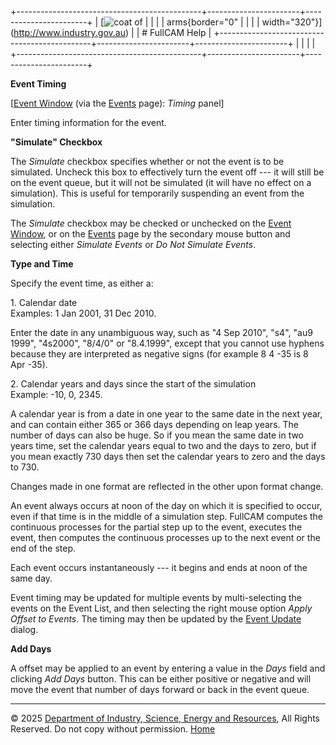+----------------------------------------------+-----------------------+-----------------------+
| [![coat of                                   |                       | [](index.htm)         |
| arms](imgs/DISER-inline_Mono.png){border="0" |                       |                       |
| width="320"}](http://www.industry.gov.au)    |                       | # FullCAM Help        |
+----------------------------------------------+-----------------------+-----------------------+
|                                              |                       |                       |
+----------------------------------------------+-----------------------+-----------------------+

**Event Timing**

\[[Event Window](137_Event%20Window.htm) (via the
[Events](136_Events.htm) page): *Timing* panel\]

Enter timing information for the event.

**"Simulate" Checkbox**

The *Simulate* checkbox specifies whether or not the event is to be
simulated. Uncheck this box to effectively turn the event off --- it
will still be on the event queue, but it will not be simulated (it will
have no effect on a simulation). This is useful for temporarily
suspending an event from the simulation.

The *Simulate* checkbox may be checked or unchecked on the [Event
Window](137_Event%20Window.htm), or on the [Events](136_Events.htm) page
by the secondary mouse button and selecting either *Simulate Events* or
*Do Not Simulate Events*.

**Type and Time**

Specify the event time, as either a:

1\. Calendar date\
Examples: 1 Jan 2001, 31 Dec 2010.

Enter the date in any unambiguous way, such as "4 Sep 2010", "s4", "au9
1999", "4s2000", "8/4/0" or "8.4.1999", except that you cannot use
hyphens because they are interpreted as negative signs (for example 8 4
-35 is 8 Apr -35).

2\. Calendar years and days since the start of the simulation\
Example: -10, 0, 2345.

A calendar year is from a date in one year to the same date in the next
year, and can contain either 365 or 366 days depending on leap years.
The number of days can also be huge. So if you mean the same date in two
years time, set the calendar years equal to two and the days to zero,
but if you mean exactly 730 days then set the calendar years to zero and
the days to 730.

Changes made in one format are reflected in the other upon format
change.

An event always occurs at noon of the day on which it is specified to
occur, even if that time is in the middle of a simulation step. FullCAM
computes the continuous processes for the partial step up to the event,
executes the event, then computes the continuous processes up to the
next event or the end of the step.

Each event occurs instantaneously --- it begins and ends at noon of the
same day.

Event timing may be updated for multiple events by multi-selecting the
events on the Event List, and then selecting the right mouse option
*Apply Offset to Events*. The timing may then be updated by the [Event
Update](248_Event%20Update.htm) dialog.

**Add Days**

A offset may be applied to an event by entering a value in the *Days*
field and clicking *Add Days* button. This can be either positive or
negative and will move the event that number of days forward or back in
the event queue.

------------------------------------------------------------------------

© 2025 [Department of Industry, Science, Energy and
Resources](http://www.industry.gov.au "Department of Industry, Science, Energy and Resources"),
All Rights Reserved. Do not copy without permission.
[Home](index.htm "help index")
